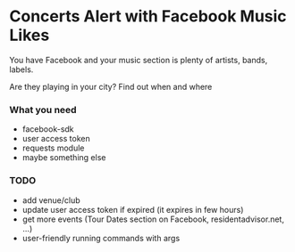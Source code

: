 # Concerts Alert with Facebook Music Likes

You have Facebook and your music section is plenty of artists, bands, labels.

Are they playing in your city? Find out when and where

### What you need
- facebook-sdk
- user access token
- requests module
- maybe something else

### TODO
- add venue/club
- update user access token if expired (it expires in few hours)
- get more events (Tour Dates section on Facebook, residentadvisor.net, ...)
- user-friendly running commands with args 
